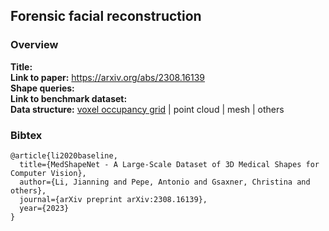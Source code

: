 
## Forensic facial reconstruction


### Overview

**Title:** <br> 
**Link to paper:** https://arxiv.org/abs/2308.16139 <br> 
**Shape queries:**<br>
**Link to benchmark dataset:** <br> 
**Data structure:** <ins>voxel occupancy grid</ins> | point cloud | mesh | others <br>

























### Bibtex

```
@article{li2020baseline,
  title={MedShapeNet - A Large-Scale Dataset of 3D Medical Shapes for Computer Vision},
  author={Li, Jianning and Pepe, Antonio and Gsaxner, Christina and others},
  journal={arXiv preprint arXiv:2308.16139},
  year={2023}
}
```
